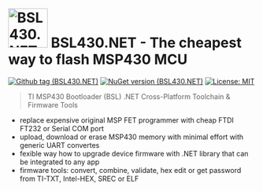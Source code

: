 # <img src="https://raw.githubusercontent.com/parezj/BSL430.NET/master/img/logo/Img/logo2.png" alt="BSL430.NET" width="80" height="80"> BSL430.NET - The cheapest way to flash MSP430 MCU
[![Github tag (BSL430.NET)](https://img.shields.io/github/v/release/parezj/BSL430.NET?include_prereleases)](https://github.com/parezj/BSL430.NET/releases/latest)
[![NuGet version (BSL430.NET)](https://img.shields.io/nuget/v/BSL430.NET.svg)](https://www.nuget.org/packages/BSL430.NET/)
[![License: MIT](https://img.shields.io/badge/License-MIT-green.svg)](https://opensource.org/licenses/MIT)

> TI MSP430 Bootloader (BSL) .NET Cross-Platform Toolchain & Firmware Tools

* replace expensive original MSP FET programmer with cheap FTDI FT232 or Serial COM port
* upload, download or erase MSP430 memory with minimal effort with generic UART convertes
* fexible way how to upgrade device firmware with .NET library that can be integrated to any app
* firmware tools: convert, combine, validate, hex edit or get password from TI-TXT, Intel-HEX, SREC or ELF
